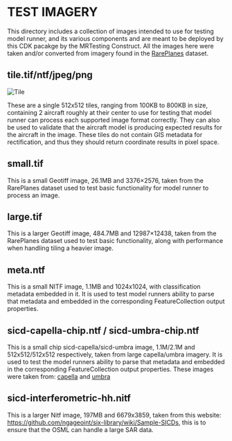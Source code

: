 # TEST IMAGERY
This directory includes a collection of images intended to use for testing model runner, and its various components and
are meant to be deployed by this CDK pacakge by the MRTesting Construct. All the images here were taken and/or converted
from imagery found in the [RarePlanes](https://www.cosmiqworks.org/rareplanes-public-user-guide/) dataset.

## tile.tif/ntf/jpeg/png
![Tile](tile.png)

These are a single 512x512 tiles, ranging from 100KB to 800KB in size, containing 2 aircraft roughly at their center to
use for testing that model runner can process each supported image format correctly. They can also be used to validate
that the aircraft model is producing expected results for the aircraft in the image. These tiles do not contain GIS
metadata for rectification, and thus they should return coordinate results in pixel space.

## small.tif
This is a small Geotiff image, 26.1MB and 3376×2576, taken from the RarePlanes dataset used to test basic functionality
for model runner to process an image.

## large.tif
This is a larger Geotiff image, 484.7MB and 12987×12438, taken from the RarePlanes dataset used to test basic
functionality, along with performance when handling tiling a heavier image.

## meta.ntf
This is a small NITF image, 1.1MB and 1024x1024, with classification metadata embedded in it. It is used to test model runners ability to
parse that metadata and embedded in the corresponding FeatureCollection output properties.

## sicd-capella-chip.ntf / sicd-umbra-chip.ntf
This is a small chip sicd-capella/sicd-umbra image, 1.1M/2.1M and 512x512/512x512 respectively, taken from large capella/umbra imagery. It is used to test the model runners ability to parse that metadata and embedded in the corresponding FeatureCollection output properties. These images were taken from: [capella](https://radiantearth.github.io/stac-browser/#/external/capella-open-data.s3.us-west-2.amazonaws.com/stac/capella-open-data-by-datetime/capella-open-data-2021/capella-open-data-2021-8/capella-open-data-2021-8-7/CAPELLA_C03_SP_SICD_HH_20210807095836_20210807095839/CAPELLA_C03_SP_SICD_HH_20210807095836_20210807095839.json?.language=en&.asset=asset-HH) and [umbra](https://umbra.space/open-data)

## sicd-interferometric-hh.nitf
This is a larger Nitf image, 197MB and 6679x3859, taken from this website: https://github.com/ngageoint/six-library/wiki/Sample-SICDs, this is to ensure that the OSML can handle a large SAR data.
